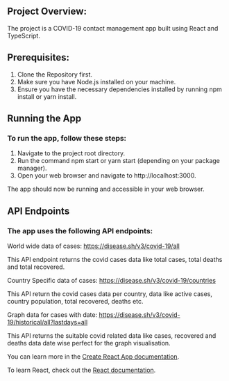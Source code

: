
## Project Overview:

The project is a COVID-19 contact management app built using React and TypeScript. 

## Prerequisites:

1. Clone the Repository first.
2. Make sure you have Node.js installed on your machine.
3. Ensure you have the necessary dependencies installed by running npm install or yarn install.

## Running the App

### To run the app, follow these steps:

1. Navigate to the project root directory.
2. Run the command npm start or yarn start (depending on your package manager).
3. Open your web browser and navigate to http://localhost:3000.
   
The app should now be running and accessible in your web browser.

## API Endpoints

### The app uses the following API endpoints:


World wide data of cases: https://disease.sh/v3/covid-19/all

This API endpoint returns the covid cases data like total cases, total deaths and total recovered.

Country Specific data of cases: https://disease.sh/v3/covid-19/countries

This API return the covid cases data per country, data like active cases, country population, total recovered, deaths etc.

Graph data for cases with date:
https://disease.sh/v3/covid-19/historical/all?lastdays=all

This API returns the suitable covid related data like cases, recovered and deaths data date wise perfect for the graph visualisation.


You can learn more in the [Create React App documentation](https://facebook.github.io/create-react-app/docs/getting-started).

To learn React, check out the [React documentation](https://reactjs.org/).
